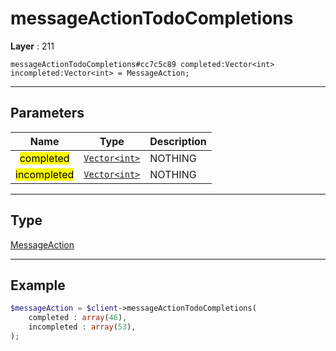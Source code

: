 # messageActionTodoCompletions

**Layer** : 211

```tl
messageActionTodoCompletions#cc7c5c89 completed:Vector<int> incompleted:Vector<int> = MessageAction;
```

---

## Parameters

| Name | Type | Description |
| :---: | :---: | :--- |
| <mark>completed</mark> | [`Vector<int>`](type/int) | NOTHING |
| <mark>incompleted</mark> | [`Vector<int>`](type/int) | NOTHING |

---

## Type

[MessageAction](type/MessageAction)

---

## Example

```php
$messageAction = $client->messageActionTodoCompletions(
	completed : array(46),
	incompleted : array(53),
);
```